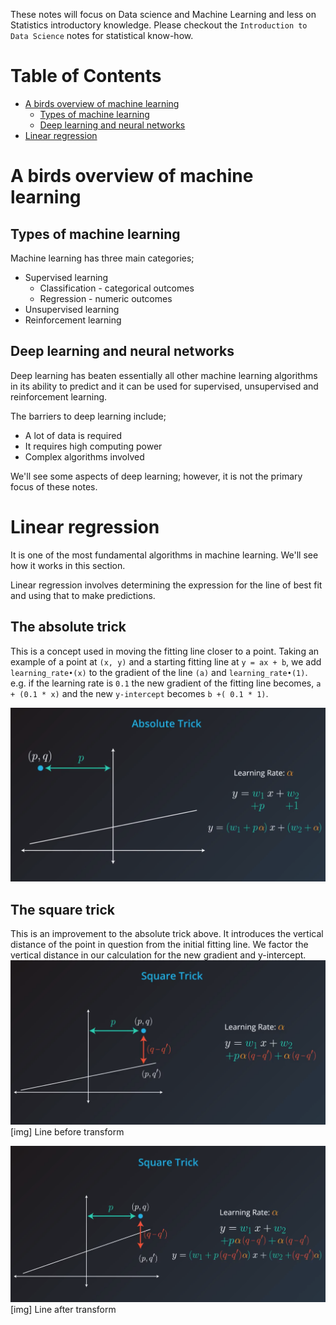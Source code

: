 These notes will focus on Data science and Machine Learning and less on Statistics introductory knowledge. Please checkout the `Introduction to Data Science` notes for statistical know-how.

# Table of Contents
- [A birds overview of machine learning](#a-birds-overview-of-machine-learning)
  - [Types of machine learning](#types-of-machine-learning)
  - [Deep learning and neural networks](#deep-learning-and-neural-networks)
- [Linear regression](#linear-regression)

# A birds overview of machine learning
## Types of machine learning
Machine learning has three main categories;
- Supervised learning
  - Classification - categorical outcomes
  - Regression - numeric outcomes
- Unsupervised learning
- Reinforcement learning

## Deep learning and neural networks
Deep learning has beaten essentially all other machine learning algorithms in its ability to predict and it can be used for supervised, unsupervised and reinforcement learning.

The barriers to deep learning include;
- A lot of data is required
- It requires high computing power
- Complex algorithms involved

We'll see some aspects of deep learning; however, it is not the primary focus of these notes.

# Linear regression
It is one of the most fundamental algorithms in machine learning. We'll see how it works in this section.

Linear regression involves determining the expression for the line of best fit and using that to make predictions.

## The absolute trick
This is a concept used in moving the fitting line closer to a point. Taking an example of a point at `(x, y)` and a starting fitting line at `y = ax + b`, we add `learning_rate•(x)` to the gradient of the line `(a)` and `learning_rate•(1)`. e.g. if the learning rate is `0.1` the new gradient of the fitting line becomes, `a + (0.1 * x)` and the new `y-intercept` becomes `b +( 0.1 * 1)`.

![](notes-images/absolute-trick.png)

## The square trick
This is an improvement to the absolute trick above. It introduces the vertical distance of the point in question from the initial fitting line. We factor the vertical distance in our calculation for the new gradient and y-intercept.
![](notes-images/square-trick-before.png)
[img] Line before transform

![](notes-images/square-trick.png)
[img] Line after transform
